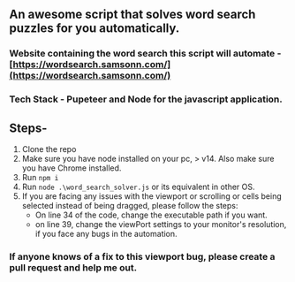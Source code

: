 ## An awesome script that solves word search puzzles for you automatically.

### Website containing the word search this script will automate - [https://wordsearch.samsonn.com/](https://wordsearch.samsonn.com/)

### Tech Stack - Pupeteer and Node for the javascript application.

## Steps-

1. Clone the repo
2. Make sure you have node installed on your pc, > v14. Also make sure you have Chrome installed.
3. Run `npm i`
4. Run `node .\word_search_solver.js` or its equivalent in other OS.
5. If you are facing any issues with the viewport or scrolling or cells being selected instead of being dragged, please follow the steps:
   - On line 34 of the code, change the executable path if you want.
   - on line 39, change the viewPort settings to your monitor's resolution, if you face any bugs in the automation.

### If anyone knows of a fix to this viewport bug, please create a pull request and help me out.
